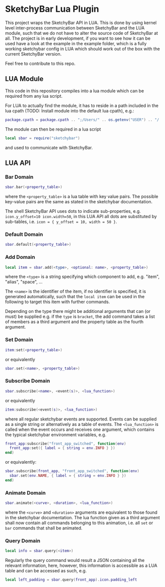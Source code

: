 # SketchyBar Lua Plugin
This project wraps the SketchyBar API in LUA. This is done by using kernel
level inter-process communication between SketchyBar and the LUA module, such
that we do not have to alter the source code of SketchyBar at all.
The project is in early development, if you want to see how it can be used have
a look at the example in the example folder, which is a fully working
sketchybar config in LUA which should work out of the box with the current
SketchyBar version.

Feel free to contribute to this repo.

## LUA Module
This code in this repository compiles into a lua module which can be
required from any lua script.

For LUA to actually find the module, it has to reside in a path included in the
lua cpath (TODO: Install module into the default lua cpath), e.g.:
```lua
package.cpath = package.cpath .. ";/Users/" .. os.getenv("USER") .. "/.local/share/sketchybar_lua/?.so"
```

The module can then be required in a lua script
```lua
local sbar = require("sketchybar")
```
and used to communicate with SketchyBar.

## LUA API
### Bar Domain
```lua
sbar.bar(<property_table>)
```
where the `<property_table>` is a lua table with key value pairs. The possible
key-value pairs are the same as stated in the sketchybar documentation.

The shell SketchyBar API uses dots to indicate sub-properties, e.g.
`icon.y_offset=10 icon.width=50`, in this LUA API all dots are substituted by
sub-tables, i.e. `icon = { y_offset = 10, width = 50 }`.

### Default Domain
```lua
sbar.default(<property_table>)
```

### Add Domain
```lua
local item = sbar.add(<type>, <optional: name>, <property_table>)
```
where the `<type>` is a string specifying which component to add,
e.g. "item", "alias", "space", ...

The `<name>` is the identifier of the item, if no identifier is specified, it
is generated automatically,
such that the `local item` can be used in the following to target this
item with further commands.

Depending on the type there might be additional arguments that can (or must)
be supplied e.g. if the `type` is `bracket`, the add command takes a list of
members as a third argument and the property table as the fourth argument.

### Set Domain
```lua
item:set(<property_table>)
```
or equivalently
```lua
sbar.set(<name>, <property_table>)
```

### Subscribe Domain
```lua
sbar.subscribe(<name>, <event(s)>, <lua_function>)
```
or equivalently
```lua
item:subscribe(<event(s)>, <lua_function>)
```
where all regular sketchybar events are supported. Events can be supplied as a
single string or alternatively as a table of events. The `<lua_function>` is
called when the event occurs and receives one argument, which contains the
typical sketchybar environment variables, e.g. 
```lua
front_app:subscribe("front_app_switched", function(env)
  front_app:set({ label = { string = env.INFO } })
end)
```
or equivalently:
```lua
sbar.subscribe(front_app, "front_app_switched", function(env)
  sbar.set(env.NAME, { label = { string = env.INFO } })
end)
```

### Animate Domain
```lua
sbar.animate(<curve>, <duration>, <lua_function>)
```
where the `<curve>` and `<duration>` arguments are equivalent to those found in
the sketchybar documentation.
The lua function given as a third argument shall now contain all commands
belonging to this animation, i.e. all `set` or `bar` commands that shall be
animated.

### Query Domain
```lua
local info = sbar.query(<item>)
```
Regularly the query command would result a JSON containing all the relevant information, here, however, this information is accessible as a LUA table and can be accessed as such, e.g.
```lua
local left_padding = sbar.query(front_app).icon.padding_left
```
